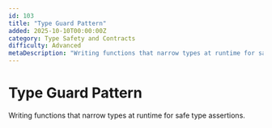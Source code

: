 ```yaml
---
id: 103
title: "Type Guard Pattern"
added: 2025-10-10T00:00:00Z
category: Type Safety and Contracts
difficulty: Advanced
metaDescription: "Writing functions that narrow types at runtime for safe type assertions."
---
```


# Type Guard Pattern

Writing functions that narrow types at runtime for safe type assertions.
